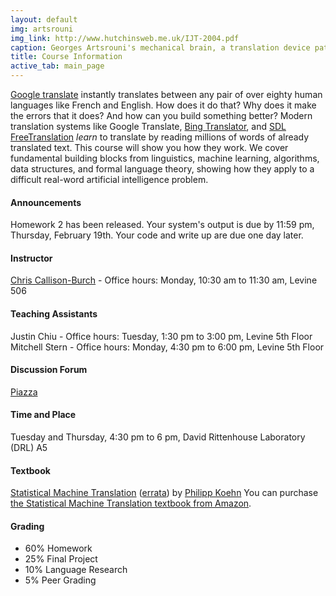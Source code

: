 ```yaml
---
layout: default
img: artsrouni
img_link: http://www.hutchinsweb.me.uk/IJT-2004.pdf
caption: Georges Artsrouni's mechanical brain, a translation device patented in 1933 in France.
title: Course Information
active_tab: main_page 
---
```


[Google translate](http://translate.google.com/) instantly
translates between any pair of over eighty human languages 
like French and English. How does it do that? Why does it 
make the errors that it does? And how can you build something 
better? Modern translation systems like Google Translate, 
[Bing Translator](http://www.microsofttranslator.com/),
and [SDL FreeTranslation](http://www.freetranslation.com/)
*learn* to translate by reading millions of words of already 
translated text. This course will show you how they work. 
We cover fundamental building blocks from linguistics, 
machine learning, algorithms, data structures, and formal 
language theory, showing how they apply to a difficult
real-word artificial intelligence problem.

#### Announcements 

<div class="alert alert-info">
Homework 2 has been released. Your system's output is due by 11:59 pm, Thursday, February 19th. Your code and write up are due one day later.
</div>

#### Instructor

[Chris Callison-Burch](http://www.cis.upenn.edu/~ccb/) - Office hours: Monday, 10:30 am to 11:30 am, Levine 506

#### Teaching Assistants

Justin Chiu - Office hours: Tuesday, 1:30 pm to 3:00 pm, Levine 5th Floor  
Mitchell Stern - Office hours: Monday, 4:30 pm to 6:00 pm, Levine 5th Floor

#### Discussion Forum

[Piazza](https://piazza.com/upenn/spring2015/cis526)

#### Time and Place

Tuesday and Thursday, 4:30 pm to 6 pm, David Rittenhouse Laboratory (DRL) A5

#### Textbook

[Statistical Machine Translation](http://www.statmt.org/book/) (<a href="http://statmt.org/book/errata.html">errata</a>) 
by <a href="http://homepages.inf.ed.ac.uk/pkoehn/">Philipp Koehn</a> 
You can purchase <a href="http://www.amazon.com/Statistical-Machine-Translation-Philipp-Koehn/dp/0521874157">the Statistical Machine Translation textbook from Amazon</a>.

#### Grading
* 60% Homework
* 25% Final Project
* 10% Language Research
* 5% Peer Grading
